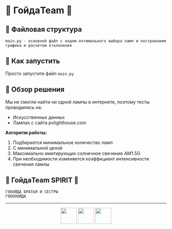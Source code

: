 # 🌟 ГойдаTeam 🌟

## 📂 Файловая структура
```
main.py - основной файл с кодом оптимального выбора ламп и построением графика и расчетом отклонения
```

## 🚀 Как запустить
Просто запустите файл `main.py`

## 📝 Обзор решения
Мы не смогли найти ни одной лампы в интернете, поэтому тесты проводились на:
- Искусственных данных
- Лампах с сайта pvlighthouse.com

**Алгоритм работы:**
1. Подбирается минимальное количество ламп
2. С минимальной ценой
3. Максимально имитирующих солнечное свечение AM1.5G
4. При необходимости изменяется коэффициент интенсивности свечения лампы

## 🎉 ГойдаTeam SPIRIT 🎉
```
ГОООЙДА БРАТЬЯ И СЕСТРЫ 
ГОООООЙДА
```

---

<div align="center">
  <img src="https://img.icons8.com/color/96/000000/light--v1.png" width="50"/>
  <img src="https://img.icons8.com/color/96/000000/sun--v1.png" width="50"/>
  <img src="https://img.icons8.com/color/96/000000/idea.png" width="50"/>
</div>
